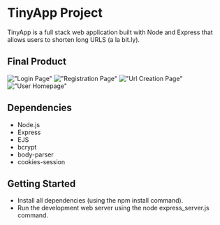 # TinyApp Project

TinyApp is a full stack web application built with Node and Express that allows users to shorten long URLS (a la bit.ly).

## Final Product
!["Login Page"](https://github.com/MeselIsaac/tinyAppFinalVersion/blob/master/images/TinyApp_Login.png)
!["Registration Page"](https://github.com/MeselIsaac/tinyAppFinalVersion/blob/master/images/TinyApp_Register.png)
!["Url Creation Page"](https://github.com/MeselIsaac/tinyAppFinalVersion/blob/master/images/TinyApp_Urls_Creation_Page.png)
!["User Homepage"](https://github.com/MeselIsaac/tinyAppFinalVersion/blob/master/images/TinyApp_Urls_Homepage.png)
## Dependencies

- Node.js
- Express
- EJS
- bcrypt
- body-parser
- cookies-session

## Getting Started
- Install all dependencies (using the npm install command).
- Run the development web server using the node express_server.js command.
